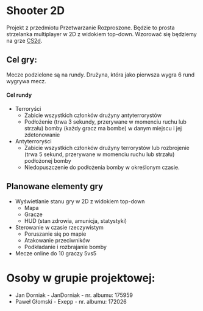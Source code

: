 # Shooter 2D
Projekt z przedmiotu Przetwarzanie Rozproszone.
Będzie to prosta strzelanka multiplayer w 2D z widokiem top-down. Wzorować się będziemy na grze [CS2d](https://store.steampowered.com/app/666220/CS2D/).

## Cel gry:
Mecze podzielone są na rundy. Drużyna, która jako pierwsza wygra 6 rund wygrywa mecz.
#### Cel rundy
* Terroryści
    * Zabicie wszystkich członków drużyny antyterrorystów
    * Podłożenie (trwa 3 sekundy, przerywane w momenciu ruchu lub strzału) bomby (każdy gracz ma bombe) w danym miejscu i jej zdetonowanie
* Antyterroryści
    * Zabicie wszystkich członków drużyny terrorystów lub rozbrojenie (trwa 5 sekund, przerywane w momenciu ruchu lub strzału) podłożonej bomby 
    * Niedopuszczenie do podłożenia bomby w określonym czasie.

## Planowane elementy gry
* Wyświetlanie stanu gry w 2D z widokiem top-down
    * Mapa
    * Gracze
    * HUD (stan zdrowia, amunicja, statystyki)
* Sterowanie w czasie rzeczywistym
    * Poruszanie się po mapie
    * Atakowanie przeciwników
    * Podkładanie i rozbrajanie bomby
* Mecze online do 10 graczy 5vs5

# Osoby w grupie projektowej:
* Jan Dorniak - JanDorniak - nr. albumu: 175959
* Paweł Głomski - Exepp - nr. albumu: 172026
